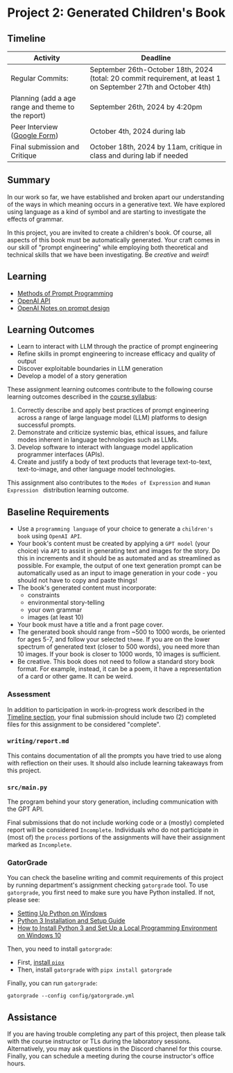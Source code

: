 # Project 2: Generated Children's Book

## Timeline

Activity                   | Deadline
-------------------------- | ------------------------------
Regular Commits:  | September 26th-October 18th, 2024 (total: 20 commit requirement, at least 1 on September 27th and October 4th)
Planning (add a age range and theme to the report) | September 26th, 2024 by 4:20pm
Peer Interview ([Google Form](https://forms.gle/R7wzwzshncjcyjdf9)) | October 4th, 2024 during lab
Final submission and Critique | October 18th, 2024 by 11am, critique in class and during lab if needed

## Summary

In our work so far, we have established and broken apart our understanding of the ways in which meaning occurs in a generative text. We have explored using language as a kind of symbol and are starting to investigate the effects of grammar.

In this project, you are invited to create a children's book. Of course, all aspects of this book must be automatically generated. Your craft comes in our skill of "prompt engineering" while employing both theoretical and technical skills that we have been investigating.  Be _creative_ and _weird_! 

## Learning

* [Methods of Prompt Programming](https://www.promptingguide.ai/techniques)
* [OpenAI API](https://platform.openai.com/docs/overview)
* [OpenAI Notes on prompt design](https://platform.openai.com/docs/guides/prompt-engineering/six-strategies-for-getting-better-results)

## Learning Outcomes

* Learn to interact with LLM through the practice of prompt engineering
* Refine skills in prompt engineering to increase efficacy and quality of output
* Discover exploitable boundaries in LLM generation
* Develop a model of a story generation

These assignment learning outcomes contribute to the following course learning outcomes described in the [course syllabus](https://github.com/CMPSC350-Computational-Narrative-F2024/course_information):

1. Correctly describe and apply best practices of prompt engineering across a range of large language model (LLM) platforms to design successful prompts.
3. Demonstrate and criticize systemic bias, ethical issues, and failure modes inherent in language technologies such as LLMs.
4. Develop software to interact with language model application programmer interfaces (APIs).
5. Create and justify a body of text products that leverage text-to-text, text-to-image, and other language model technologies.

This assignment also contributes to the `Modes of Expression` and `Human Expression ` distribution learning outcome.

## Baseline Requirements

* Use a `programming language` of your choice to generate a `children's book` using `OpenAI API`. 
* Your book's content must be created by applying a `GPT model` (your choice) via `API` to assist in generating text and images for the story. Do this in increments and it should be as automated and as streamlined as possible. For example, the output of one text generation prompt can be automatically used as an input to image generation in your code - you should not have to copy and paste things!
* The book's generated content must incorporate:
    - constraints
    - environmental story-telling
    - your own grammar
    - images (at least 10)
* Your book must have a title and a front page cover.
* The generated book should range from ~500 to 1000 words, be oriented for ages 5-7, and follow your selected `theme`. If you are on the lower spectrum of generated text (closer to 500 words), you need more than 10 images. If your book is closer to 1000 words, 10 images is sufficient.
* Be creative. This book does not need to follow a standard story book format. For example, instead, it can be a poem, it have a representation of a card or other game. It can be weird. 

### Assessment

In addition to participation in work-in-progress work described in the [Timeline section](#timeline), your final submission should include two (2) completed files for this assignment to be considered "complete". 

### `writing/report.md`

This contains documentation of all the prompts you have tried to use along with reflection on their uses. It should also include learning takeaways from this project.

### `src/main.py`

The program behind your story generation, including communication with the GPT API. 

Final submissions that do not include working code or a (mostly) completed report will be considered `Incomplete`. Individuals who do not participate in (most of) the `process` portions of the assignments will have their assignment marked as `Incomplete`.

### GatorGrade

You can check the baseline writing and commit requirements of this project by running department's assignment checking `gatorgrade` tool. To use `gatorgrade`, you first need to make sure you have Python installed. If not, please see:

- [Setting Up Python on Windows](https://realpython.com/lessons/python-windows-setup/)
- [Python 3 Installation and Setup Guide](https://realpython.com/installing-python/)
- [How to Install Python 3 and Set Up a Local Programming Environment on Windows 10](https://www.digitalocean.com/community/tutorials/how-to-install-python-3-and-set-up-a-local-programming-environment-on-windows-10)

Then, you need to install `gatorgrade`:

- First, [install `pipx`](https://pypa.github.io/pipx/installation/)
- Then, install `gatorgrade` with `pipx install gatorgrade`

Finally, you can run `gatorgrade`:

`gatorgrade --config config/gatorgrade.yml`

## Assistance

If you are having trouble completing any part of this project, then please talk with the course instructor or TLs during the laboratory sessions. Alternatively, you may ask questions in the Discord channel for this course. Finally, you can schedule a meeting during the course instructor's office hours.
